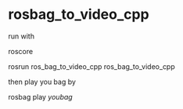# rosbag_to_video_cpp

run with 

  roscore

  rosrun ros_bag_to_video_cpp ros_bag_to_video_cpp

then play you bag by

  rosbag play $youbag$
